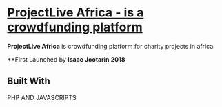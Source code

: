 # [ProjectLive Africa - is a crowdfunding platform  ](https://ProjectLiveAfrica.ng)


**ProjectLive Africa** is crowdfunding platform for charity projects in africa. 


**First Launched  by **Isaac Jootarin 2018**





## Built With

PHP AND JAVASCRIPTS


